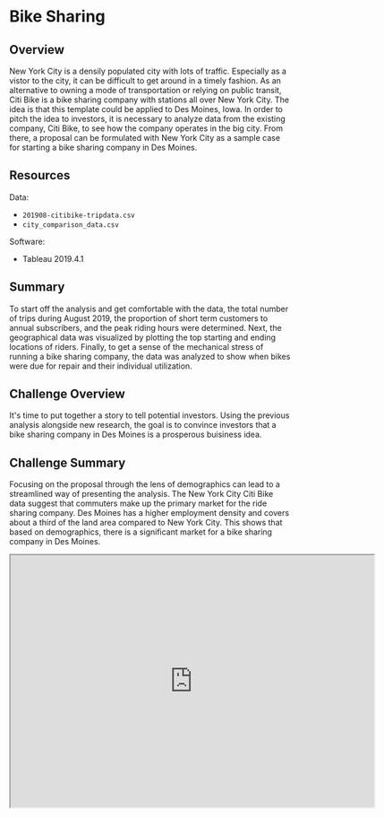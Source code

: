# Bike Sharing

## Overview
New York City is a densily populated city with lots of traffic. Especially as a vistor to the city, it can be difficult to get around in a timely fashion. As an alternative to owning a mode of transportation or relying on public transit, Citi Bike is a bike sharing company with stations all over New York City. The idea is that this template could be applied to Des Moines, Iowa. In order to pitch the idea to investors, it is necessary to analyze data from the existing company, Citi Bike, to see how the company operates in the big city. From there, a proposal can be formulated with New York City as a sample case for starting a bike sharing company in Des Moines. 

## Resources
Data:
- `201908-citibike-tripdata.csv`
- `city_comparison_data.csv`

Software:
- Tableau 2019.4.1

## Summary
To start off the analysis and get comfortable with the data, the total number of trips during August 2019, the proportion of short term customers to annual subscribers, and the peak riding hours were determined. Next, the geographical data was visualized by plotting the top starting and ending locations of riders. Finally, to get a sense of the mechanical stress of running a bike sharing company, the data was analyzed to show when bikes were due for repair and their individual utilization. 

## Challenge Overview
It's time to put together a story to tell potential investors. Using the previous analysis alongside new research, the goal is to convince investors that a bike sharing company in Des Moines is a prosperous buisiness idea. 

## Challenge Summary
Focusing on the proposal through the lens of demographics can lead to a streamlined way of presenting the analysis. The New York City Citi Bike data suggest that commuters make up the primary market for the ride sharing company. Des Moines has a higher employment density and covers about a third of the land area compared to New York City. This shows that based on demographics, there is a significant market for a bike sharing company in Des Moines.

<iframe src="https://public.tableau.com/views/bike_share_analysis/CitiBikeNarrative?:embed=yes&:display_count=yes&:showVizHome=no" width = '650' height = '450'></iframe>


